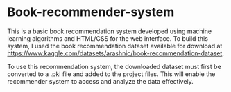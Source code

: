 # Book-recommender-system

This is a basic book recommendation system developed using machine learning algorithms and HTML/CSS for the web interface. To build this system, I used the book recommendation dataset available for download at https://www.kaggle.com/datasets/arashnic/book-recommendation-dataset.

To use this recommendation system, the downloaded dataset must first be converted to a .pkl file and added to the project files. This will enable the recommender system to access and analyze the data effectively.
